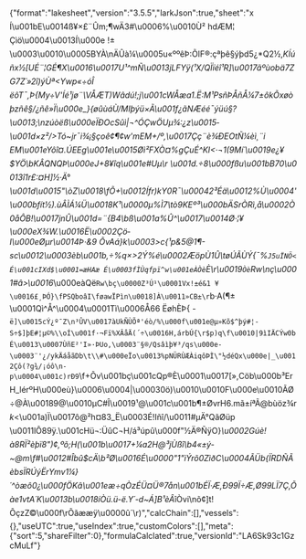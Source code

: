 {"format":"lakesheet","version":"3.5.5","larkJson":true,"sheet":"xÍ\u001bE\u0014ß¥×£¨Ûm;¶wÄ3#\u0006%\u0010Ù² hdÆM¦Çìö\u0004\u0013Í\u000e !±\u0003\u0010\u0005BYÀ\nÄÛà¼\u0005u«ººêÞ:ÕlF®:çªþê§ýþd5¿*Q2½,*KÍúñx½[UÉ¨¦GÉ¶X\u0016\u0017U¹^mÑ\u0013jLFYÿ(¹X/QÏïéî¹R]\u0017ãºùobä7ZG7Z´»2î)ýÙª<Ywp«÷óÎ ëôT¯,Þ{My÷V'Íé¹jø¨\\VÅÆT)Wâdú!;j\u001cWÅæa1.Ë:M¹PsñÞÅñÅ¼7±ôkÕxøòþzñê§/¿ñê»Ï\u000e_}{øûùáÙ/MIþýü×Ã\u001f¿ãNÆéé¯ýüú§?\u0013;\nzúòëß\u000eÏÐO­cSûì|¬^ÓÇwÖUµ¾:¿z\u0015­\u001d×z²/>Tó~jr¯i¾¡§çoê¢¶¢w'mEM+/º,\u0017Çç¨è¾ÐEOtÑ¼­èì¸­¨iEM\u001eYôî¤.ÚEEg\u001e\u0015Øì²FXÒ¤%gÇuÉ^KI<·¬1(9Mí´\u0019e¿¥$YÖ\bKÂQNQÞ\u000eJ+8¥îq\u001e#Uµ\r \u001d.÷8\u000fßu\u001bB70\u0013î1r£:¤H]½·Ä°\u001d\u0015\"\\òZ\u0018\fÕ+\u0012Ífr)kY0R¯\u00042³Éä\u0012%Ù\u0004'\u000bfít½).ùÂÌÁ¼Ü\u0018K¹\u0000µ%Ì7\tò9KEº³\u000bÄSrÒRì,å\u0002Ò0åÔB!\u0017jnÛ\u001d=¨{B4\bß\u001a%Û^\u0017\u0014Ø·¦¥\u000eX¾W.\u0016Ë\u0002Çö­I\u000eØµr\u0014Þ·&9 ÕvAá}k\u0003>c{¹p&5@1¶-sc\u0012\u0003èb\u001b,÷%q×>2Ý%é\u0002ÆöpÙ1Û\tøÚÃÙÝ{¯%`J5uÏNÖ< É\u001cIXd$\u0001=æHAæ É\u0003fÌÙqfpï^w\u001eÀÒè`È\r\u0019`Òè`Rw\nç\u0001#â>\u0016*\u000eàQë`Rw\bç\u0000Z³Ú¹\u0001­Vx!±é&1 ¥\u0016£¸ÞÓ}\fPSQboâI\føawÏPìn\u0018]À\u0011»CB±\r`b·A(¶±\u0001Qì^Å^\u0004\u0001Tì\u0006Å66 ËøhÈÞ{ -`ë]\u0015cÝ¿º¯Z\n³ÛV\u0017àUkÑÙÕª'éò/%\u000f\u001e@µ»Kõ$^þý#¦­S÷$]þE#¦µ©%\\oÍ\u001f·¬Fï%XÂåÄ(´÷\u0016H,árbÚ{\r$p)q\f\u0010|9ìIÄCÝw0bÉ\u0013\u0007ÙñE²'I»·ÞUo,­\u0003¨§®/Qsâìþ¥³/qs\u000e-\u0003¨'¿/ykÄáåãDb\t\\#\u000eÏo\u0013%pNÜRÙÆÀiqôÞÌ\"½déQx\u000e|_\u0012Çô(?g¾/¡óô\n­p\u0004\u001c)rÐ9`\f+Õv\u001bç\u001cQp®È\u0001\u0017[»,Cöb\u000b³ErH_lérºH\u000eù}\u0006\u0004|\u00030ö)\u0010\u0010F\u000e\u0010ÃØ÷@À\u00189@\u0010µC#Î\u0019¹@\u001c\u001b¶±ØvrH6.mã±íªÃ@bùöz¾r$k$<\u001a)Ï\u0017ô@²h¤83_Ë\u0003É!Iñî/\u0011#µÄ°QãØüp \u0011lÔ89ÿ.\u001cHü¬:ÜûC¬H/á³úpû\u000f\"½Ä®ÑÿO}_\u0002Gúè!à8RÏ²èþï8\")¢,ºõ;H(\u001b\u0017+¼a2H@³jÙßî\b4«±ý­~@m\f#\u0012#Îbû$cÄ\b²Ø\u0016É\u0000\"1\"ìÝrõ0ZìðC\u0004ÃÜb{ÏRDÑÃèbsÏRÚýËrYmv1¼}´^òæô0¿\u000fÖKâ\u001eæ÷qÒzÉÜ¤Ü®7ån\u001bÉÏ·Æ,Ð99Ï÷Æ,Ø99LÏ7Ç,Õàe1vtA´K\u0013b\u0018íÒü.ü-ë.Y´-d~Á]B¹èÂ_îÒvi\nõ¢]t!ÕçzZ©\u000f\rÕãææÿ\u0000û´\r)","calcChain":[],"vessels":{},"useUTC":true,"useIndex":true,"customColors":[],"meta":{"sort":5,"shareFilter":0},"formulaCalclated":true,"versionId":"LA6Sk93c1GzcMuLf"}